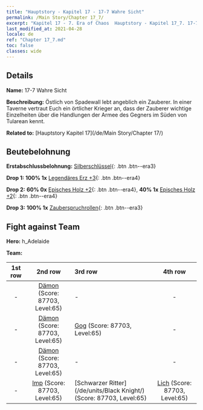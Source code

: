 ```yaml
---
title: "Hauptstory - Kapitel 17 - 17-7 Wahre Sicht"
permalink: /Main Story/Chapter 17_7/
excerpt: "Kapitel 17 - 7. Era of Chaos  Hauptstory - Kapitel 17_7. 17-7 Wahre Sicht"
last_modified_at: 2021-04-28
locale: de
ref: "Chapter 17_7.md"
toc: false
classes: wide
---
```


## Details

 **Name:** 17-7 Wahre Sicht

 **Beschreibung:** Östlich von Spadewall lebt angeblich ein Zauberer. In einer Taverne vertraut Euch ein örtlicher Krieger an, dass der Zauberer wichtige Einzelheiten über die Handlungen der Armee des Gegners im Süden von Tularean kennt.

 **Related to:** [Hauptstory Kapitel 17](/de/Main Story/Chapter 17/)

## Beutebelohnung

 **Erstabschlussbelohnung:** [Silberschlüssel](/ItemsDE/con_693/){: .btn .btn--era3}

 **Drop 1:** **100% 1x** [Legendäres Erz +3](/ItemsDE/mat_54/){: .btn .btn--era4}

 **Drop 2:** **60% 0x** [Episches Holz +2](/ItemsDE/mat_48/){: .btn .btn--era4}, **40% 1x** [Episches Holz +2](/ItemsDE/mat_48/){: .btn .btn--era4}

 **Drop 3:** **100% 1x** [Zauberspruchrollen](/ItemsDE/con_694/){: .btn .btn--era3}


## Fight against Team
 **Hero:** h_Adelaide

 **Team:**


  | 1st row | 2nd row | 3rd row | 4th row |
  |:----:|:----:|:----|:----:|
  | - | [Dämon](/de/units/Demon/) (Score: 87703, Level:65)  | - | - |
  | - | [Dämon](/de/units/Demon/) (Score: 87703, Level:65)  | [Gog](/de/units/Gog/) (Score: 87703, Level:65)  | - |
  | - | [Dämon](/de/units/Demon/) (Score: 87703, Level:65)  | - | - |
  | - | [Imp](/de/units/Imp/) (Score: 87703, Level:65)  | [Schwarzer Ritter](/de/units/Black Knight/) (Score: 87703, Level:65)  | [Lich](/de/units/Lich/) (Score: 87703, Level:65)  |


